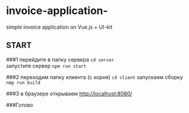 # invoice-application-
simple invoice application on Vue.js + UI-kit

## START
###1
перейдите в папку сервера `cd server`  
запустите сервер `npm run start`

###2 
переходим  папку клиента (с корня) `cd client`
запускаем сборку `nmp run build`

###3 
в браузере открываем [http://localhost:8080/](http://localhost:8080/)

###Готово


